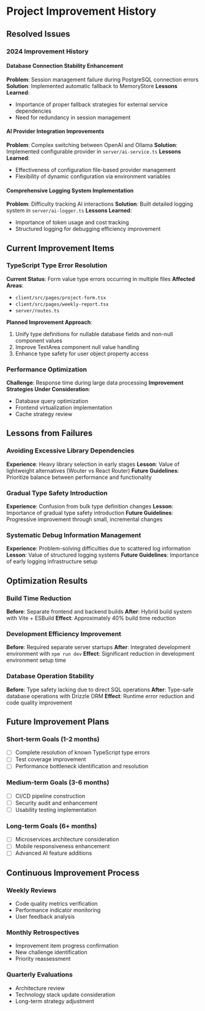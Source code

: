 # Project Improvement History

## Resolved Issues

### 2024 Improvement History

#### Database Connection Stability Enhancement
**Problem**: Session management failure during PostgreSQL connection errors
**Solution**: Implemented automatic fallback to MemoryStore
**Lessons Learned**: 
- Importance of proper fallback strategies for external service dependencies
- Need for redundancy in session management

#### AI Provider Integration Improvements
**Problem**: Complex switching between OpenAI and Ollama
**Solution**: Implemented configurable provider in `server/ai-service.ts`
**Lessons Learned**:
- Effectiveness of configuration file-based provider management
- Flexibility of dynamic configuration via environment variables

#### Comprehensive Logging System Implementation
**Problem**: Difficulty tracking AI interactions
**Solution**: Built detailed logging system in `server/ai-logger.ts`
**Lessons Learned**:
- Importance of token usage and cost tracking
- Structured logging for debugging efficiency improvement

## Current Improvement Items

### TypeScript Type Error Resolution
**Current Status**: Form value type errors occurring in multiple files
**Affected Areas**:
- `client/src/pages/project-form.tsx`
- `client/src/pages/weekly-report.tsx`
- `server/routes.ts`

**Planned Improvement Approach**:
1. Unify type definitions for nullable database fields and non-null component values
2. Improve TextArea component null value handling
3. Enhance type safety for user object property access

### Performance Optimization
**Challenge**: Response time during large data processing
**Improvement Strategies Under Consideration**:
- Database query optimization
- Frontend virtualization implementation
- Cache strategy review

## Lessons from Failures

### Avoiding Excessive Library Dependencies
**Experience**: Heavy library selection in early stages
**Lesson**: Value of lightweight alternatives (Wouter vs React Router)
**Future Guidelines**: Prioritize balance between performance and functionality

### Gradual Type Safety Introduction
**Experience**: Confusion from bulk type definition changes
**Lesson**: Importance of gradual type safety introduction
**Future Guidelines**: Progressive improvement through small, incremental changes

### Systematic Debug Information Management
**Experience**: Problem-solving difficulties due to scattered log information
**Lesson**: Value of structured logging systems
**Future Guidelines**: Importance of early logging infrastructure setup

## Optimization Results

### Build Time Reduction
**Before**: Separate frontend and backend builds
**After**: Hybrid build system with Vite + ESBuild
**Effect**: Approximately 40% build time reduction

### Development Efficiency Improvement
**Before**: Required separate server startups
**After**: Integrated development environment with `npm run dev`
**Effect**: Significant reduction in development environment setup time

### Database Operation Stability
**Before**: Type safety lacking due to direct SQL operations
**After**: Type-safe database operations with Drizzle ORM
**Effect**: Runtime error reduction and code quality improvement

## Future Improvement Plans

### Short-term Goals (1-2 months)
- [ ] Complete resolution of known TypeScript type errors
- [ ] Test coverage improvement
- [ ] Performance bottleneck identification and resolution

### Medium-term Goals (3-6 months)
- [ ] CI/CD pipeline construction
- [ ] Security audit and enhancement
- [ ] Usability testing implementation

### Long-term Goals (6+ months)
- [ ] Microservices architecture consideration
- [ ] Mobile responsiveness enhancement
- [ ] Advanced AI feature additions

## Continuous Improvement Process

### Weekly Reviews
- Code quality metrics verification
- Performance indicator monitoring
- User feedback analysis

### Monthly Retrospectives
- Improvement item progress confirmation
- New challenge identification
- Priority reassessment

### Quarterly Evaluations
- Architecture review
- Technology stack update consideration
- Long-term strategy adjustment